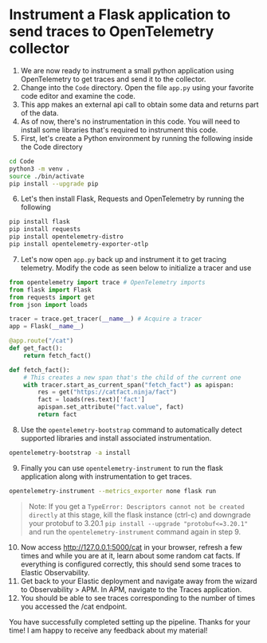 # Instrument a Flask application to send traces to OpenTelemetry collector

 1. We are now ready to instrument a small python application using OpenTelemetry to get traces and send it to the collector.
 2. Change into the `Code` directory. Open the file `app.py` using your favorite code editor and examine the code.
 3. This app makes an external api call to obtain some data and returns part of the data. 
 4. As of now, there's no instrumentation in this code. You will need to install some libraries that's required to instrument this code.
 5. First, let's create a Python environment by running the following inside the Code directory

```bash
cd Code
python3 -m venv .
source ./bin/activate
pip install --upgrade pip
```
 6. Let's then install Flask, Requests and OpenTelemetry by running the following

```bash
pip install flask
pip install requests
pip install opentelemetry-distro
pip install opentelemetry-exporter-otlp
```
 7. Let's now open `app.py` back up and instrument it to get tracing telemetry. Modify the code as seen below to initialize a tracer and use 

```python
from opentelemetry import trace # OpenTelemetry imports
from flask import Flask
from requests import get
from json import loads

tracer = trace.get_tracer(__name__) # Acquire a tracer
app = Flask(__name__)

@app.route("/cat")
def get_fact():
    return fetch_fact()

def fetch_fact():
    # This creates a new span that's the child of the current one
    with tracer.start_as_current_span("fetch_fact") as apispan:
        res = get("https://catfact.ninja/fact")
        fact = loads(res.text)['fact']
        apispan.set_attribute("fact.value", fact)
        return fact
```
8. Use the `opentelemetry-bootstrap` command to automatically detect supported libraries and install associated instrumentation.

```bash
opentelemetry-bootstrap -a install
```
 9. Finally you can use `opentelemetry-instrument` to run the flask application along with instrumentation to get traces.

```bash
opentelemetry-instrument --metrics_exporter none flask run
```
> Note: If you get a `TypeError: Descriptors cannot not be created directly` at this stage, kill the flask instance (ctrl-c) and downgrade your protobuf to 3.20.1 `pip install --upgrade "protobuf<=3.20.1"` and run the `opentelemetry-instrument` command again in step 9.  
 10. Now access http://127.0.0.1:5000/cat in your browser, refresh a few times and while you are at it, learn about some random cat facts. If everything is configured correctly, this should send some traces to Elastic Observability.
 11. Get back to your Elastic deployment and navigate away from the wizard to Observability > APM. In APM, navigate to the Traces application.
 12.  You should be able to see traces corresponding to the number of times you accessed the /cat endpoint.
 
You have successfully completed setting up the pipeline. Thanks for your time! I am happy to receive any feedback about my material!